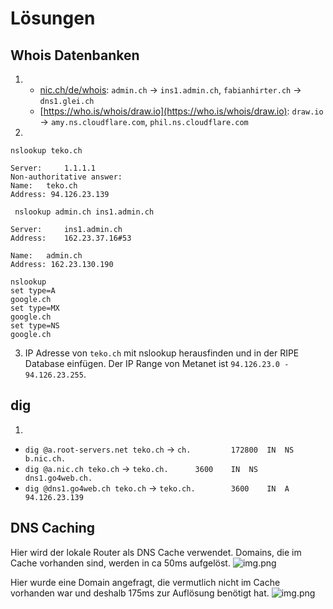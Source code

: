 # Lösungen
## Whois Datenbanken
1. - [nic.ch/de/whois](https://nic.ch/de/whois): `admin.ch` -> `ins1.admin.ch`, `fabianhirter.ch` -> `dns1.glei.ch`
   - [https://who.is/whois/draw.io](https://who.is/whois/draw.io): `draw.io` -> `amy.ns.cloudflare.com`, `phil.ns.cloudflare.com`
2.
```shell 
nslookup teko.ch
```
```
Server:		1.1.1.1
Non-authoritative answer:
Name:	teko.ch
Address: 94.126.23.139
```
```shell
 nslookup admin.ch ins1.admin.ch
```
```
Server:		ins1.admin.ch
Address:	162.23.37.16#53

Name:	admin.ch
Address: 162.23.130.190
```
```shell
nslookup
set type=A
google.ch
set type=MX
google.ch
set type=NS
google.ch
```
3. IP Adresse von `teko.ch` mit nslookup herausfinden und in der RIPE Database einfügen. Der IP Range von Metanet ist `94.126.23.0 - 94.126.23.255`.

## dig
1. 
- `dig @a.root-servers.net teko.ch` -> `ch.			172800	IN	NS	b.nic.ch.`
- `dig @a.nic.ch teko.ch` -> `teko.ch.		3600	IN	NS	dns1.go4web.ch.`
- `dig @dns1.go4web.ch teko.ch` -> `teko.ch.		3600	IN	A	94.126.23.139`

## DNS Caching
Hier wird der lokale Router als DNS Cache verwendet.
Domains, die im Cache vorhanden sind, werden in ca 50ms aufgelöst.
![img.png](DNS_Cache_hit.png)

Hier wurde eine Domain angefragt, die vermutlich nicht im Cache vorhanden war und deshalb 175ms zur Auflösung benötigt 
hat.
![img.png](DNS_Cache_miss.png)